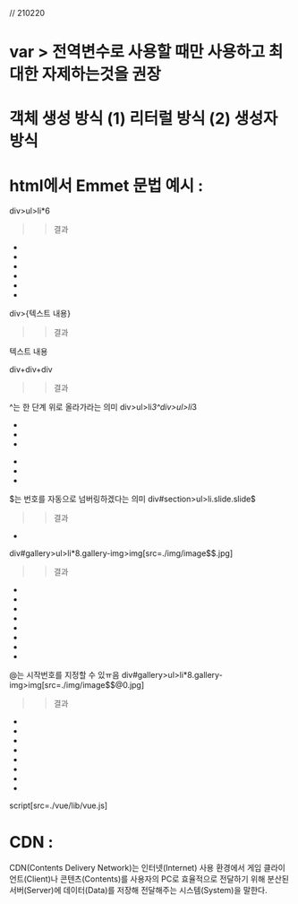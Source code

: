 // 210220

# var > 전역변수로 사용할 때만 사용하고 최대한 자제하는것을 권장

# 객체 생성 방식 (1) 리터럴 방식 (2) 생성자 방식

# html에서 Emmet 문법 예시 : 
div>ul>li*6
>> 결과 
 <div>
        <ul>
            <li></li>
            <li></li>
            <li></li>
            <li></li>
            <li></li>
            <li></li>
        </ul>
</div>

div>{텍스트 내용}
>> 결과
<div>텍스트 내용</div>

div+div+div
>> 결과
<div></div>
<div></div>
<div></div>

^는 한 단계 위로 올라가라는 의미
div>ul>li*3^div>ul>li*3
    <div>
        <ul>
            <li></li>
            <li></li>
            <li></li>
        </ul>
        <div>
            <ul>
                <li></li>
                <li></li>
                <li></li>
            </ul>
        </div>
    </div>

$는 번호를 자동으로 넘버링하겠다는 의미
div#section>ul>li.slide.slide$
>> 결과
<div id="section">
        <ul>
            <li class="slide slide1"></li>
        </ul>
</div>

div#gallery>ul>li*8.gallery-img>img[src=./img/image$$.jpg]
>> 결과
<div id="gallery">
        <ul>
            <li class="gallery-img"><img src="./img/image01.jpg" alt=""></li>
            <li class="gallery-img"><img src="./img/image02.jpg" alt=""></li>
            <li class="gallery-img"><img src="./img/image03.jpg" alt=""></li>
            <li class="gallery-img"><img src="./img/image04.jpg" alt=""></li>
            <li class="gallery-img"><img src="./img/image05.jpg" alt=""></li>
            <li class="gallery-img"><img src="./img/image06.jpg" alt=""></li>
            <li class="gallery-img"><img src="./img/image07.jpg" alt=""></li>
            <li class="gallery-img"><img src="./img/image08.jpg" alt=""></li>
        </ul>
</div>

@는 시작번호를 지정할 수 있ㅠ음
div#gallery>ul>li*8.gallery-img>img[src=./img/image$$@0.jpg]
>> 결과
<div id="gallery">
    <ul>
        <li class="gallery-img"><img src="./img/image00.jpg" alt=""></li>
        <li class="gallery-img"><img src="./img/image01.jpg" alt=""></li>
        <li class="gallery-img"><img src="./img/image02.jpg" alt=""></li>
        <li class="gallery-img"><img src="./img/image03.jpg" alt=""></li>
        <li class="gallery-img"><img src="./img/image04.jpg" alt=""></li>
        <li class="gallery-img"><img src="./img/image05.jpg" alt=""></li>
        <li class="gallery-img"><img src="./img/image06.jpg" alt=""></li>
        <li class="gallery-img"><img src="./img/image07.jpg" alt=""></li>
    </ul>
</div>


script[src=./vue/lib/vue.js]
<script src="./vue/lib/vue.js"></script>

# CDN : 
CDN(Contents Delivery Network)는 인터넷(Internet) 사용 환경에서 게임 클라이언트(Client)나 콘텐츠(Contents)를 사용자의 PC로 효율적으로 전달하기 위해 분산된 서버(Server)에 데이터(Data)를 저장해 전달해주는 시스템(System)을 말한다.
